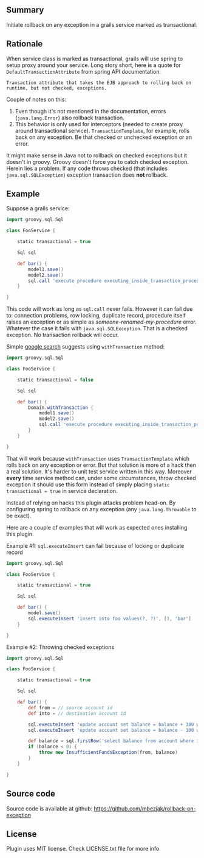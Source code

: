 ## Summary
Initiate rollback on any exception in a grails service marked as transactional.

## Rationale
When service class is marked as transactional, grails will use spring to setup
proxy around your service. Long story short, here is a quote for
`DefaultTransactionAttribute` from spring API documentation:

    Transaction attribute that takes the EJB approach to rolling back on
    runtime, but not checked, exceptions.

Couple of notes on this:

 1. Even though it's not mentioned in the documentation, errors
    (`java.lang.Error`) also rollback transaction.
 2. This behavior is only used for interceptors (needed to create proxy around
    transactional service). `TransactionTemplate`, for example, rolls back on
    any exception. Be that checked or unchecked exception or an error.

It might make sense in Java not to rollback on checked exceptions but it doesn't
in groovy. Groovy doesn't force you to catch checked exception. Herein lies a
problem. If any code throws checked (that includes `java.sql.SQLException`)
exception transaction does **not** rollback.

## Example
Suppose a grails service:

```groovy
import groovy.sql.Sql

class FooService {

    static transactional = true

    Sql sql

    def bar() {
        model1.save()
        model2.save()
        sql.call 'execute procedure executing_inside_transaction_procedure'
    }

}
```

This code will work as long as `sql.call` never fails. However it can fail due
to: connection problems, row locking, duplicate record, procedure itself raises
an exception or as simple as *someone-renamed-my-procedure* error. Whatever the
case it fails with `java.sql.SQLException`. That is a checked exception. No
transaction rollback will occur.

Simple
[google search](http://www.google.com/#q=grails+rollback+on+checked+exception)
suggests using `withTransaction` method:

```groovy
import groovy.sql.Sql

class FooService {

    static transactional = false

    Sql sql

    def bar() {
        Domain.withTransaction {
            model1.save()
            model2.save()
            sql.call 'execute procedure executing_inside_transaction_procedure'
        }
    }

}
```

That will work because `withTransaction` uses `TransactionTemplate` which rolls
back on any exception or error. But that solution is more of a hack then a real
solution. It's harder to unit test service written in this way. Moreover
**every** time service method can, under some circumstances, throw checked
exception it should use this form instead of simply placing `static
transactional = true` in service declaration.

Instead of relying on hacks this plugin attacks problem head-on. By configuring
spring to rollback on any exception (any `java.lang.Throwable` to be exact).

Here are a couple of examples that will work as expected ones installing this
plugin.

Example #1: `sql.executeInsert` can fail because of locking or duplicate record

```groovy
import groovy.sql.Sql

class FooService {

    static transactional = true

    Sql sql

    def bar() {
        model.save()
        sql.executeInsert 'insert into foo values(?, ?)', [1, 'bar']
    }

}
```

Example #2: Throwing checked exceptions

```groovy
import groovy.sql.Sql

class FooService {

    static transactional = true

    Sql sql

    def bar() {
        def from = // source account id
        def into = // destination account id

        sql.executeInsert 'update account set balance = balance + 100 where id = ?', [into]
        sql.executeInsert 'update account set balance = balance - 100 where id = ?', [from]

        def balance = sql.firstRow('select balance from account where id = ?', [from])
        if (balance < 0) {
            throw new InsufficientFundsException(from, balance)
        }
    }

}
```

## Source code
Source code is available at github:
https://github.com/mbezjak/rollback-on-exception

## License
Plugin uses MIT license. Check LICENSE.txt file for more info.

